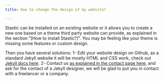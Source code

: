 ```yaml
---
title: How to change the design of my website?

---
```

Stastic can be installed on an existing website or it allows you to create a new one based on a theme third party website can provide, as explained in the section "[How to install Stastic?]". You may be feeling like your theme is missing some features or custom design.

Then you have several solutions:
1- Edit your website design on Github, as a standard Jekyll website it will be mostly HTML and CSS work, check out [Jekyll docs here](https://jekyllrb.com/docs/). 
2- Contact us [as explained in the contact page here](/contact), and ask for the contact of a Jekyll designer, we will be glad to put you in contact with a freelancer or a company.